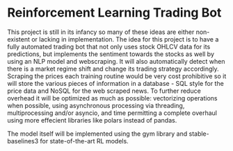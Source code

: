 # Reinforcement Learning Trading Bot

This project is still in its infancy so many of these ideas are either non-existent or lacking in implementation. The idea for this project is to have a fully automated trading bot that not only uses stock OHLCV data for its predictions, but implements the sentiment towards the stocks as well by using an NLP model and webscraping. It will also automatically detect when there is a market regime shift and change its trading strategy accordingly. Scraping the prices each training routine would be very cost prohibitive so it will store the various pieces of information in a database - SQL style for the price data and NoSQL for the web scraped news. To further reduce overhead it will be optimized as much as possible: vectorizing operations when possible, using asynchronous processing via threading, multiprocessing and/or asyncio, and time permitting a complete overhaul using more effecient libraries like polars instead of pandas.

The model itself will be implemented using the gym library and stable-baselines3 for state-of-the-art RL models.
